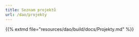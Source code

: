 ```yaml
---
title: Seznam projektů
url: /dao/projekty
---
```


{{% extmd file="resources/dao/build/docs/Projekty.md" %}}
